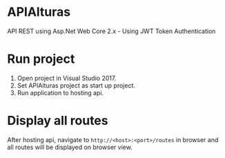# APIAlturas
API REST using Asp.Net Web Core 2.x - Using JWT Token Authentication

# Run project
1. Open project in Visual Studio 2017.
2. Set APIAlturas project as start up project.
3. Run application to hosting api.

# Display all routes
After hosting api, navigate to `http://<host>:<port>/routes` in browser and all routes will be displayed on browser view.
